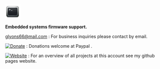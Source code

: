   ![ icon image ](https://github.com/gavinlyonsrepo/gavinlyonsrepo/blob/main/image/favicon.png)

**Embedded systems firmware support.**

glyons66@mail.com : For business inquiries please contact by email. 

[![Donate](https://img.shields.io/badge/Donate-PayPal-green.svg)](https://www.paypal.com/paypalme/whitelight976)  : Donations welcome at Paypal .

[![Website](https://img.shields.io/badge/Website-Link-blue.svg)](https://gavinlyonsrepo.github.io/) : For an overview of all projects at this account see my github pages website.  
 

